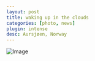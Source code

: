 ```yaml
---
layout: post
title: waking up in the clouds
categories: [photo, news]
plugin: intense
desc: Aursjøen, Norway
---
```


![Image](/assets/img/photography/norway-morning-lake.jpg)

